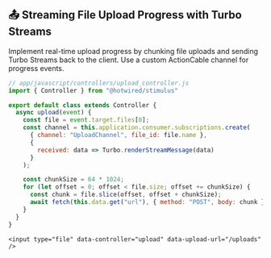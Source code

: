## 📤 Streaming File Upload Progress with Turbo Streams
Implement real-time upload progress by chunking file uploads and sending Turbo Streams back to the client. Use a custom ActionCable channel for progress events.

```js
// app/javascript/controllers/upload_controller.js
import { Controller } from "@hotwired/stimulus"

export default class extends Controller {
  async upload(event) {
    const file = event.target.files[0];
    const channel = this.application.consumer.subscriptions.create(
      { channel: "UploadChannel", file_id: file.name },
      {
        received: data => Turbo.renderStreamMessage(data)
      }
    );

    const chunkSize = 64 * 1024;
    for (let offset = 0; offset < file.size; offset += chunkSize) {
      const chunk = file.slice(offset, offset + chunkSize);
      await fetch(this.data.get("url"), { method: "POST", body: chunk });
    }
  }
}
```

```erb
<input type="file" data-controller="upload" data-upload-url="/uploads" />
```
